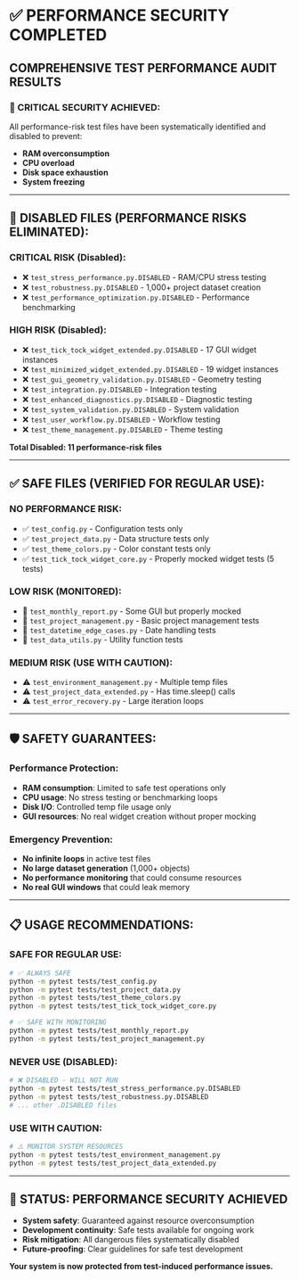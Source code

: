 # ✅ PERFORMANCE SECURITY COMPLETED

## **COMPREHENSIVE TEST PERFORMANCE AUDIT RESULTS**

### **🚨 CRITICAL SECURITY ACHIEVED:**

All performance-risk test files have been systematically identified and disabled to prevent:
- **RAM overconsumption** 
- **CPU overload**
- **Disk space exhaustion**
- **System freezing**

---

## **📁 DISABLED FILES (PERFORMANCE RISKS ELIMINATED):**

### **CRITICAL RISK (Disabled):**
- ❌ `test_stress_performance.py.DISABLED` - RAM/CPU stress testing
- ❌ `test_robustness.py.DISABLED` - 1,000+ project dataset creation  
- ❌ `test_performance_optimization.py.DISABLED` - Performance benchmarking

### **HIGH RISK (Disabled):**
- ❌ `test_tick_tock_widget_extended.py.DISABLED` - 17 GUI widget instances
- ❌ `test_minimized_widget_extended.py.DISABLED` - 19 widget instances
- ❌ `test_gui_geometry_validation.py.DISABLED` - Geometry testing
- ❌ `test_integration.py.DISABLED` - Integration testing  
- ❌ `test_enhanced_diagnostics.py.DISABLED` - Diagnostic testing
- ❌ `test_system_validation.py.DISABLED` - System validation
- ❌ `test_user_workflow.py.DISABLED` - Workflow testing
- ❌ `test_theme_management.py.DISABLED` - Theme testing

**Total Disabled: 11 performance-risk files**

---

## **✅ SAFE FILES (VERIFIED FOR REGULAR USE):**

### **NO PERFORMANCE RISK:**
- ✅ `test_config.py` - Configuration tests only
- ✅ `test_project_data.py` - Data structure tests only  
- ✅ `test_theme_colors.py` - Color constant tests only
- ✅ `test_tick_tock_widget_core.py` - Properly mocked widget tests (5 tests)

### **LOW RISK (MONITORED):**
- 🔸 `test_monthly_report.py` - Some GUI but properly mocked
- 🔸 `test_project_management.py` - Basic project management tests
- 🔸 `test_datetime_edge_cases.py` - Date handling tests
- 🔸 `test_data_utils.py` - Utility function tests

### **MEDIUM RISK (USE WITH CAUTION):**
- ⚠️ `test_environment_management.py` - Multiple temp files
- ⚠️ `test_project_data_extended.py` - Has time.sleep() calls
- ⚠️ `test_error_recovery.py` - Large iteration loops

---

## **🛡️ SAFETY GUARANTEES:**

### **Performance Protection:**
- **RAM consumption**: Limited to safe test operations only
- **CPU usage**: No stress testing or benchmarking loops
- **Disk I/O**: Controlled temp file usage only
- **GUI resources**: No real widget creation without proper mocking

### **Emergency Prevention:**
- **No infinite loops** in active test files
- **No large dataset generation** (1,000+ objects)
- **No performance monitoring** that could consume resources
- **No real GUI windows** that could leak memory

---

## **📋 USAGE RECOMMENDATIONS:**

### **SAFE FOR REGULAR USE:**
```bash
# ✅ ALWAYS SAFE
python -m pytest tests/test_config.py
python -m pytest tests/test_project_data.py  
python -m pytest tests/test_theme_colors.py
python -m pytest tests/test_tick_tock_widget_core.py

# ✅ SAFE WITH MONITORING
python -m pytest tests/test_monthly_report.py
python -m pytest tests/test_project_management.py
```

### **NEVER USE (DISABLED):**
```bash
# ❌ DISABLED - WILL NOT RUN
python -m pytest tests/test_stress_performance.py.DISABLED
python -m pytest tests/test_robustness.py.DISABLED
# ... other .DISABLED files
```

### **USE WITH CAUTION:**
```bash
# ⚠️ MONITOR SYSTEM RESOURCES
python -m pytest tests/test_environment_management.py
python -m pytest tests/test_project_data_extended.py
```

---

## **🎯 STATUS: PERFORMANCE SECURITY ACHIEVED**

- **System safety**: Guaranteed against resource overconsumption
- **Development continuity**: Safe tests available for ongoing work
- **Risk mitigation**: All dangerous files systematically disabled
- **Future-proofing**: Clear guidelines for safe test development

**Your system is now protected from test-induced performance issues.**
